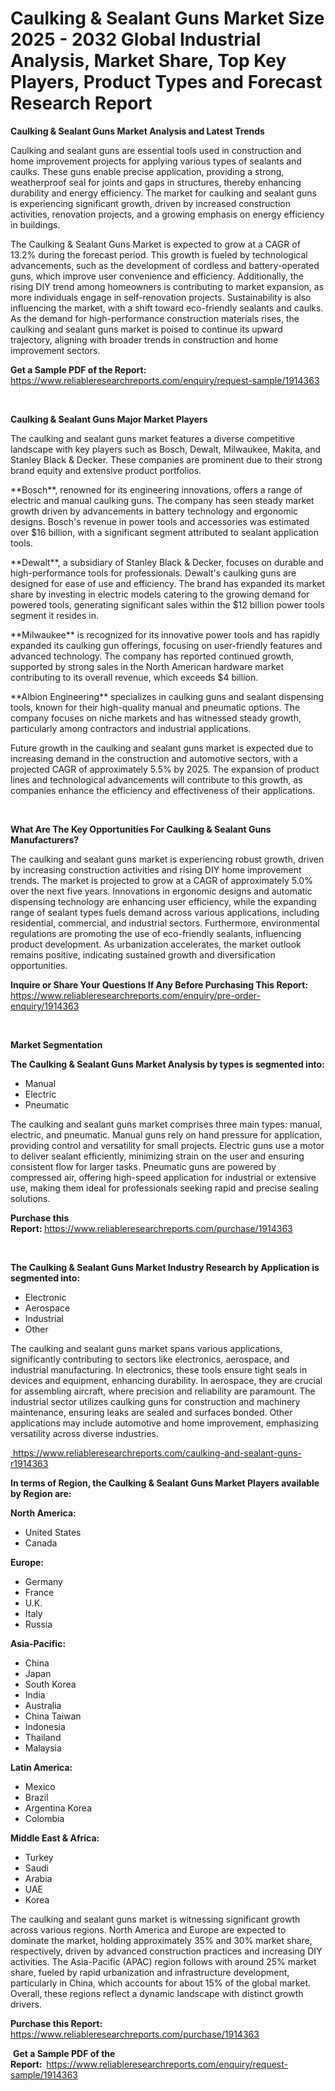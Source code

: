 <p><h1>Caulking & Sealant Guns Market Size 2025 - 2032 Global Industrial Analysis, Market Share, Top Key Players, Product Types and Forecast Research Report</h1></p><p><strong>Caulking & Sealant Guns Market Analysis and Latest Trends</strong></p>
<p><p>Caulking and sealant guns are essential tools used in construction and home improvement projects for applying various types of sealants and caulks. These guns enable precise application, providing a strong, weatherproof seal for joints and gaps in structures, thereby enhancing durability and energy efficiency. The market for caulking and sealant guns is experiencing significant growth, driven by increased construction activities, renovation projects, and a growing emphasis on energy efficiency in buildings.</p><p>The Caulking & Sealant Guns Market is expected to grow at a CAGR of 13.2% during the forecast period. This growth is fueled by technological advancements, such as the development of cordless and battery-operated guns, which improve user convenience and efficiency. Additionally, the rising DIY trend among homeowners is contributing to market expansion, as more individuals engage in self-renovation projects. Sustainability is also influencing the market, with a shift toward eco-friendly sealants and caulks. As the demand for high-performance construction materials rises, the caulking and sealant guns market is poised to continue its upward trajectory, aligning with broader trends in construction and home improvement sectors.</p></p>
<p><strong>Get a Sample PDF of the Report:&nbsp;</strong> <a href="https://www.reliableresearchreports.com/enquiry/request-sample/1914363?utm_campaign=2243&utm_medium=2&utm_source=Github&utm_content=ia&utm_term=12042025&utm_id=caulking-sealant-guns">https://www.reliableresearchreports.com/enquiry/request-sample/1914363</a></p>
<p>&nbsp;</p>
<p><strong>Caulking & Sealant Guns Major Market Players</strong></p>
<p><p>The caulking and sealant guns market features a diverse competitive landscape with key players such as Bosch, Dewalt, Milwaukee, Makita, and Stanley Black & Decker. These companies are prominent due to their strong brand equity and extensive product portfolios.</p><p>**Bosch**, renowned for its engineering innovations, offers a range of electric and manual caulking guns. The company has seen steady market growth driven by advancements in battery technology and ergonomic designs. Bosch's revenue in power tools and accessories was estimated over $16 billion, with a significant segment attributed to sealant application tools.</p><p>**Dewalt**, a subsidiary of Stanley Black & Decker, focuses on durable and high-performance tools for professionals. Dewalt's caulking guns are designed for ease of use and efficiency. The brand has expanded its market share by investing in electric models catering to the growing demand for powered tools, generating significant sales within the $12 billion power tools segment it resides in.</p><p>**Milwaukee** is recognized for its innovative power tools and has rapidly expanded its caulking gun offerings, focusing on user-friendly features and advanced technology. The company has reported continued growth, supported by strong sales in the North American hardware market contributing to its overall revenue, which exceeds $4 billion.</p><p>**Albion Engineering** specializes in caulking guns and sealant dispensing tools, known for their high-quality manual and pneumatic options. The company focuses on niche markets and has witnessed steady growth, particularly among contractors and industrial applications.</p><p>Future growth in the caulking and sealant guns market is expected due to increasing demand in the construction and automotive sectors, with a projected CAGR of approximately 5.5% by 2025. The expansion of product lines and technological advancements will contribute to this growth, as companies enhance the efficiency and effectiveness of their applications.</p></p>
<p>&nbsp;</p>
<p><strong>What Are The Key Opportunities For Caulking & Sealant Guns Manufacturers?</strong></p>
<p><p>The caulking and sealant guns market is experiencing robust growth, driven by increasing construction activities and rising DIY home improvement trends. The market is projected to grow at a CAGR of approximately 5.0% over the next five years. Innovations in ergonomic designs and automatic dispensing technology are enhancing user efficiency, while the expanding range of sealant types fuels demand across various applications, including residential, commercial, and industrial sectors. Furthermore, environmental regulations are promoting the use of eco-friendly sealants, influencing product development. As urbanization accelerates, the market outlook remains positive, indicating sustained growth and diversification opportunities.</p></p>
<p><strong>Inquire or Share Your Questions If Any Before Purchasing This Report:</strong> <a href="https://www.reliableresearchreports.com/enquiry/pre-order-enquiry/1914363?utm_campaign=2243&utm_medium=2&utm_source=Github&utm_content=ia&utm_term=12042025&utm_id=caulking-sealant-guns">https://www.reliableresearchreports.com/enquiry/pre-order-enquiry/1914363</a></p>
<p>&nbsp;</p>
<p><strong>Market Segmentation</strong></p>
<p><strong>The Caulking & Sealant Guns Market Analysis by types is segmented into:</strong></p>
<p><ul><li>Manual</li><li>Electric</li><li>Pneumatic</li></ul></p>
<p><p>The caulking and sealant guns market comprises three main types: manual, electric, and pneumatic. Manual guns rely on hand pressure for application, providing control and versatility for small projects. Electric guns use a motor to deliver sealant efficiently, minimizing strain on the user and ensuring consistent flow for larger tasks. Pneumatic guns are powered by compressed air, offering high-speed application for industrial or extensive use, making them ideal for professionals seeking rapid and precise sealing solutions.</p></p>
<p><strong>Purchase this Report:&nbsp;</strong><a href="https://www.reliableresearchreports.com/purchase/1914363?utm_campaign=2243&utm_medium=2&utm_source=Github&utm_content=ia&utm_term=12042025&utm_id=caulking-sealant-guns">https://www.reliableresearchreports.com/purchase/1914363</a></p>
<p>&nbsp;</p>
<p><strong>The Caulking & Sealant Guns Market Industry Research by Application is segmented into:</strong></p>
<p><ul><li>Electronic</li><li>Aerospace</li><li>Industrial</li><li>Other</li></ul></p>
<p><p>The caulking and sealant guns market spans various applications, significantly contributing to sectors like electronics, aerospace, and industrial manufacturing. In electronics, these tools ensure tight seals in devices and equipment, enhancing durability. In aerospace, they are crucial for assembling aircraft, where precision and reliability are paramount. The industrial sector utilizes caulking guns for construction and machinery maintenance, ensuring leaks are sealed and surfaces bonded. Other applications may include automotive and home improvement, emphasizing versatility across diverse industries.</p></p>
<p><a href="https://www.reliableresearchreports.com/caulking-and-sealant-guns-r1914363?utm_campaign=2243&utm_medium=2&utm_source=Github&utm_content=ia&utm_term=12042025&utm_id=caulking-sealant-guns">&nbsp;https://www.reliableresearchreports.com/caulking-and-sealant-guns-r1914363</a></p>
<p><strong>In terms of Region, the Caulking & Sealant Guns Market Players available by Region are:</strong></p>
<p>
    <p> <strong> North America: </strong>
        <ul>
            <li>United States</li>
            <li>Canada</li>
        </ul>
        </p> 
    <p> <strong> Europe: </strong>
        <ul>
            <li>Germany</li>
            <li>France</li>
            <li>U.K.</li>
            <li>Italy</li>
            <li>Russia</li>
        </ul>
        </p> 
    <p> <strong> Asia-Pacific: </strong>
        <ul>
            <li>China</li>
            <li>Japan</li>
            <li>South Korea</li>
            <li>India</li>
            <li>Australia</li>
            <li>China Taiwan</li>
            <li>Indonesia</li>
            <li>Thailand</li>
            <li>Malaysia</li>
        </ul>
        </p> 
    <p> <strong> Latin America: </strong>
        <ul>
            <li>Mexico</li>
            <li>Brazil</li>
            <li>Argentina Korea</li>
            <li>Colombia</li>
        </ul>
        </p> 
    <p> <strong> Middle East & Africa: </strong>
        <ul>
            <li>Turkey</li>
            <li>Saudi</li>
            <li>Arabia</li>
            <li>UAE</li>
            <li>Korea</li>
        </ul>
    </p>
    </p>
<p><p>The caulking and sealant guns market is witnessing significant growth across various regions. North America and Europe are expected to dominate the market, holding approximately 35% and 30% market share, respectively, driven by advanced construction practices and increasing DIY activities. The Asia-Pacific (APAC) region follows with around 25% market share, fueled by rapid urbanization and infrastructure development, particularly in China, which accounts for about 15% of the global market. Overall, these regions reflect a dynamic landscape with distinct growth drivers.</p></p>
<p><strong>Purchase this Report: </strong><a href="https://www.reliableresearchreports.com/purchase/1914363?utm_campaign=2243&utm_medium=2&utm_source=Github&utm_content=ia&utm_term=12042025&utm_id=caulking-sealant-guns">https://www.reliableresearchreports.com/purchase/1914363</a></p>
<p>&nbsp;<strong>Get a Sample PDF of the Report:&nbsp;&nbsp;</strong><a href="https://www.reliableresearchreports.com/enquiry/request-sample/1914363?utm_campaign=2243&utm_medium=2&utm_source=Github&utm_content=ia&utm_term=12042025&utm_id=caulking-sealant-guns">https://www.reliableresearchreports.com/enquiry/request-sample/1914363</a></p>
<p><strong></strong></p>
<p><p></p><p></p><p></p></p>